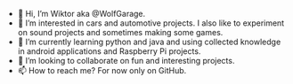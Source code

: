 - 👋 Hi, I’m Wiktor aka @WolfGarage.
- 👀 I’m interested in cars and automotive projects. I also like to experiment on sound projects and sometimes making some games.
- 🌱 I’m currently learning python and java and using collected knowledge in android applications and Raspberry Pi projects.
- 💞️ I’m looking to collaborate on fun and interesting projects.
- 📫 How to reach me? For now only on GitHub.

<!---
WolfGarage/WolfGarage is a ✨ special ✨ repository because its `README.md` (this file) appears on your GitHub profile.
You can click the Preview link to take a look at your changes.
--->
